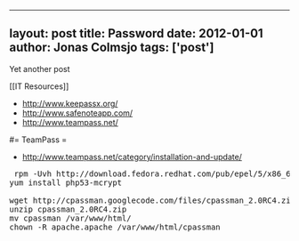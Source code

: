 
---
layout: post
title: Password
date: 2012-01-01
author: Jonas Colmsjo
tags: ['post']
---

Yet another post





[[IT Resources]]



* http://www.keepassx.org/
* http://www.safenoteapp.com/
* http://www.teampass.net/

#= TeamPass =

* http://www.teampass.net/category/installation-and-update/

<pre>
 rpm -Uvh http://download.fedora.redhat.com/pub/epel/5/x86_64/epel-release-5-4.noarch.rpm
yum install php53-mcrypt

wget http://cpassman.googlecode.com/files/cpassman_2.0RC4.zip
unzip cpassman_2.0RC4.zip
mv cpassman /var/www/html/
chown -R apache.apache /var/www/html/cpassman

</pre>
